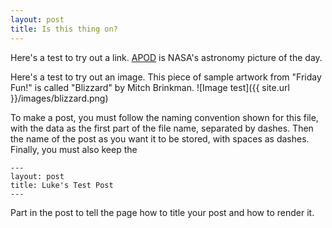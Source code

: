 ```yaml
---
layout: post
title: Is this thing on?
---
```


Here's a test to try out a link.
[APOD](https://apod.nasa.gov/apod) is NASA's astronomy picture of the day.

Here's a test to try out an image.
This piece of sample artwork from "Friday Fun!" is called "Blizzard" by Mitch Brinkman.
![Image test]({{ site.url }}/images/blizzard.png)


To make a post, you must follow the naming convention shown for this file,
with the data as the first part of the file name, separated by dashes. Then
the name of the post as you want it to be stored, with spaces as dashes.
Finally, you must also keep the

```
---
layout: post
title: Luke's Test Post
---
```

Part in the post to tell the page how to title your post and how to render it.
